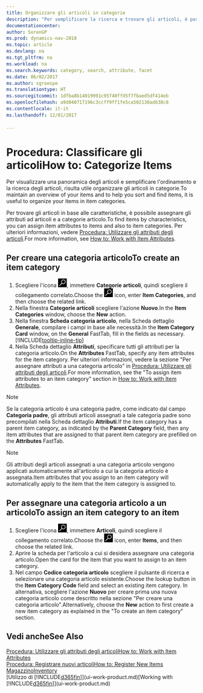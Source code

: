 ```yaml
---
title: Organizzare gli articoli in categorie
description: "Per semplificare la ricerca e trovare gli articoli, è possibile assegnare gli attributi degli articoli e organizzare gli articoli in categorie."
documentationcenter: 
author: SorenGP
ms.prod: dynamics-nav-2018
ms.topic: article
ms.devlang: na
ms.tgt_pltfrm: na
ms.workload: na
ms.search.keywords: category, search, attribute, facet
ms.date: 06/02/2017
ms.author: sgroespe
ms.translationtype: HT
ms.sourcegitcommit: 1dfba8b14019991c95f40ffd5f7fbaed5df414eb
ms.openlocfilehash: a9d040717196c3ccff9ff1fe5ca502130ad638c8
ms.contentlocale: it-it
ms.lasthandoff: 12/01/2017

---
```

# <a name="how-to-categorize-items"></a><span data-ttu-id="e1a78-103">Procedura: Classificare gli articoli</span><span class="sxs-lookup"><span data-stu-id="e1a78-103">How to: Categorize Items</span></span>
<span data-ttu-id="e1a78-104">Per visualizzare una panoramica degli articoli e semplificare l'ordinamento e la ricerca degli articoli, risulta utile organizzare gli articoli in categorie.</span><span class="sxs-lookup"><span data-stu-id="e1a78-104">To maintain an overview of your items and to help you sort and find items, it is useful to organize your items in item categories.</span></span>

<span data-ttu-id="e1a78-105">Per trovare gli articoli in base alle caratteristiche, è possibile assegnare gli attributi ad articoli e a categorie articolo.</span><span class="sxs-lookup"><span data-stu-id="e1a78-105">To find items by characteristics, you can assign item attributes to items and also to item categories.</span></span> <span data-ttu-id="e1a78-106">Per ulteriori informazioni, vedere [Procedura: Utilizzare gli attributi degli articoli](inventory-how-work-item-attributes.md).</span><span class="sxs-lookup"><span data-stu-id="e1a78-106">For more information, see [How to: Work with Item Attributes](inventory-how-work-item-attributes.md).</span></span>

## <a name="to-create-an-item-category"></a><span data-ttu-id="e1a78-107">Per creare una categoria articolo</span><span class="sxs-lookup"><span data-stu-id="e1a78-107">To create an item category</span></span>
1. <span data-ttu-id="e1a78-108">Scegliere l'icona ![Cerca pagina o report](media/ui-search/search_small.png "icona Cerca pagina o report"), immettere **Categorie articoli**, quindi scegliere il collegamento correlato.</span><span class="sxs-lookup"><span data-stu-id="e1a78-108">Choose the ![Search for Page or Report](media/ui-search/search_small.png "Search for Page or Report icon") icon, enter **Item Categories**, and then choose the related link.</span></span>
2. <span data-ttu-id="e1a78-109">Nella finestra **Categorie articoli** scegliere l'azione **Nuovo**.</span><span class="sxs-lookup"><span data-stu-id="e1a78-109">In the **Item Categories** window, choose the **New** action.</span></span>
3. <span data-ttu-id="e1a78-110">Nella finestra **Scheda categoria articolo**, nella Scheda dettaglio **Generale**, compilare i campi in base alle necessità.</span><span class="sxs-lookup"><span data-stu-id="e1a78-110">In the **Item Category Card** window, on the **General** FastTab, fill in the fields as necessary.</span></span> [!INCLUDE[tooltip-inline-tip](includes/tooltip-inline-tip_md.md)]
4. <span data-ttu-id="e1a78-111">Nella Scheda dettaglio **Attributi**, specificare tutti gli attributi per la categoria articolo.</span><span class="sxs-lookup"><span data-stu-id="e1a78-111">On the **Attributes** FastTab, specify any item attributes for the item category.</span></span> <span data-ttu-id="e1a78-112">Per ulteriori informazioni, vedere la sezione "Per assegnare attributi a una categoria articolo" in [Procedura: Utilizzare gli attributi degli articoli](inventory-how-work-item-attributes.md).</span><span class="sxs-lookup"><span data-stu-id="e1a78-112">For more information, see the "To assign item attributes to an item category" section in [How to: Work with Item Attributes](inventory-how-work-item-attributes.md).</span></span>

> [!NOTE]  
>   <span data-ttu-id="e1a78-113">Se la categoria articolo è una categoria padre, come indicato dal campo **Categoria padre**, gli attributi articoli assegnati a tale categoria padre sono precompilati nella Scheda dettaglio **Attributi**.</span><span class="sxs-lookup"><span data-stu-id="e1a78-113">If the item category has a parent item category, as indicated by the **Parent Category** field, then any item attributes that are assigned to that parent item category are prefilled on the **Attributes** FastTab.</span></span>

> [!NOTE]  
>   <span data-ttu-id="e1a78-114">Gli attributi degli articoli assegnati a una categoria articolo vengono applicati automaticamente all'articolo a cui la categoria articolo è assegnata.</span><span class="sxs-lookup"><span data-stu-id="e1a78-114">Item attributes that you assign to an item category will automatically apply to the item that the item category is assigned to.</span></span>

## <a name="to-assign-an-item-category-to-an-item"></a><span data-ttu-id="e1a78-115">Per assegnare una categoria articolo a un articolo</span><span class="sxs-lookup"><span data-stu-id="e1a78-115">To assign an item category to an item</span></span>
1. <span data-ttu-id="e1a78-116">Scegliere l'icona ![Cerca pagina o report](media/ui-search/search_small.png "icona Cerca pagina o report"), immettere **Articoli**, quindi scegliere il collegamento correlato.</span><span class="sxs-lookup"><span data-stu-id="e1a78-116">Choose the ![Search for Page or Report](media/ui-search/search_small.png "Search for Page or Report icon") icon, enter **Items**, and then choose the related link.</span></span>
2. <span data-ttu-id="e1a78-117">Aprire la scheda per l'articolo a cui si desidera assegnare una categoria articolo.</span><span class="sxs-lookup"><span data-stu-id="e1a78-117">Open the card for the item that you want to assign to an item category.</span></span>
3. <span data-ttu-id="e1a78-118">Nel campo **Codice categoria articolo** scegliere il pulsante di ricerca e selezionare una categoria articolo esistente.</span><span class="sxs-lookup"><span data-stu-id="e1a78-118">Choose the lookup button in the **Item Category Code** field and select an existing item category.</span></span> <span data-ttu-id="e1a78-119">In alternativa, scegliere l'azione **Nuovo** per creare prima una nuova categoria articolo come descritto nella sezione "Per creare una categoria articolo".</span><span class="sxs-lookup"><span data-stu-id="e1a78-119">Alternatively, choose the **New** action to first create a new item category as explained in the "To create an item category" section.</span></span>

## <a name="see-also"></a><span data-ttu-id="e1a78-120">Vedi anche</span><span class="sxs-lookup"><span data-stu-id="e1a78-120">See Also</span></span>
[<span data-ttu-id="e1a78-121">Procedura: Utilizzare gli attributi degli articoli</span><span class="sxs-lookup"><span data-stu-id="e1a78-121">How to: Work with Item Attributes</span></span>](inventory-how-work-item-attributes.md)  
[<span data-ttu-id="e1a78-122">Procedura: Registrare nuovi articoli</span><span class="sxs-lookup"><span data-stu-id="e1a78-122">How to: Register New Items</span></span>](inventory-how-register-new-items.md)  
[<span data-ttu-id="e1a78-123">Magazzino</span><span class="sxs-lookup"><span data-stu-id="e1a78-123">Inventory</span></span>](inventory-manage-inventory.md)  
<span data-ttu-id="e1a78-124">[Utilizzo di [!INCLUDE[d365fin](includes/d365fin_md.md)]](ui-work-product.md)</span><span class="sxs-lookup"><span data-stu-id="e1a78-124">[Working with [!INCLUDE[d365fin](includes/d365fin_md.md)]](ui-work-product.md)</span></span>

